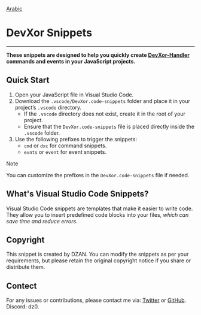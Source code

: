 ﻿[Arabic](https://github.com/d-zan/DevXor-Snippet/blob/main/Readme-ar.md)
# DevXor Snippets
_____
**These snippets are designed to help you quickly create [DevXor-Handler](https://github.com/DevXor-Team/DevXorHandler) commands and events in your JavaScript projects.**

## Quick Start
1. Open your JavaScript file in Visual Studio Code.
2. Download the `.vscode/DevXor.code-snippets` folder and place it in your project’s `.vscode` directory.
   - If the `.vscode` directory does not exist, create it in the root of your project.
   - Ensure that the `DevXor.code-snippets` file is placed directly inside the `.vscode` folder.
3. Use the following prefixes to trigger the snippets:
   - `cmd` or `dxc` for command snippets.
   - `evnts` or `event` for event snippets.
> [!NOTE]
> You can customize the prefixes in the `DevXor.code-snippets` file if needed.
## What's Visual Studio Code Snippets?
Visual Studio Code snippets are templates that make it easier to write code. They allow you to insert predefined code blocks into your files, _which can save time and reduce errors_.

## Copyright
This snippet is created by DZAN. You can modify the snippets as per your requirements, but please retain the original copyright notice if you share or distribute them.
## Contect
For any issues or contributions, please contact me via: 
[Twitter](https://twitter.com/_dz4n) or [GitHub](https://github.com/d-zan/DevXor-Snippet/issues).
Discord: dz0. 
